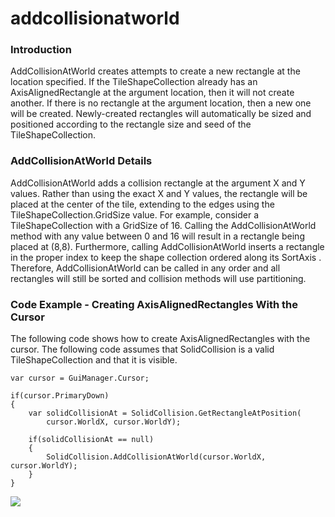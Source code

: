 # addcollisionatworld

### Introduction

AddCollisionAtWorld creates attempts to create a new rectangle at the location specified. If the TileShapeCollection already has an AxisAlignedRectangle at the argument location, then it will not create another. If there is no rectangle at the argument location, then a new one will be created. Newly-created rectangles will automatically be sized and positioned according to the rectangle size and seed of the TileShapeCollection.

### AddCollisionAtWorld Details

AddCollisionAtWorld  adds a collision rectangle at the argument X and Y values. Rather than using the exact X and Y values, the rectangle will be placed at the center of the tile, extending to the edges using the TileShapeCollection.GridSize  value. For example, consider a TileShapeCollection  with a GridSize  of 16. Calling the AddCollisionAtWorld  method with any value between 0 and 16 will result in a rectangle being placed at (8,8). Furthermore, calling AddCollisionAtWorld  inserts a rectangle in the proper index to keep the shape collection ordered along its SortAxis . Therefore, AddCollisionAtWorld  can be called in any order and all rectangles will still be sorted and collision methods will use partitioning.

### Code Example - Creating AxisAlignedRectangles With the Cursor

The following code shows how to create AxisAlignedRectangles with the cursor. The following code assumes that SolidCollision is a valid TileShapeCollection and that it is visible.

```
var cursor = GuiManager.Cursor;

if(cursor.PrimaryDown)
{
    var solidCollisionAt = SolidCollision.GetRectangleAtPosition(
        cursor.WorldX, cursor.WorldY);

    if(solidCollisionAt == null)
    {
        SolidCollision.AddCollisionAtWorld(cursor.WorldX, cursor.WorldY);
    }
}
```

[![](../../../../media/2021-04-2021\_April\_06\_215452.gif)](../../../../media/2021-04-2021\_April\_06\_215452.gif)
